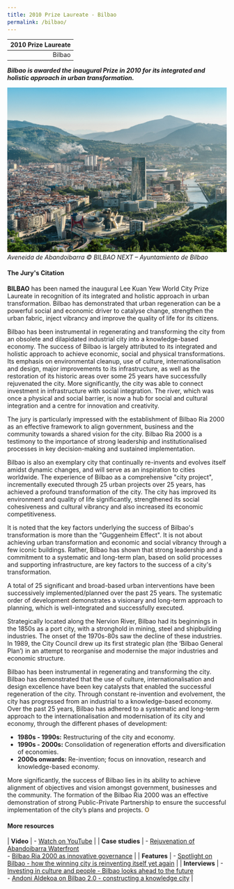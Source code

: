 ```yaml
---
title: 2010 Prize Laureate - Bilbao
permalink: /bilbao/
---
```


| 2010 Prize Laureate | 
|---:|
| Bilbao |

***Bilbao is awarded the inaugural Prize in 2010 for its integrated and holistic approach in urban transformation.***

![Aveneida de Abandoibarra](/images/laureates/bilbao.jpg)
_Aveneida de Abandoibarra © BILBAO NEXT – Ayuntamiento de Bilbao_

#### **The Jury's Citation**

**BILBAO** has been named the inaugural Lee Kuan Yew World City Prize Laureate in recognition of its integrated and holistic approach in urban transformation. Bilbao has demonstrated that urban regeneration can be a powerful social and economic driver to catalyse change, strengthen the urban fabric, inject vibrancy and improve the quality of life for its citizens. 

Bilbao has been instrumental in regenerating and transforming the city from an obsolete and dilapidated industrial city into a knowledge-based economy. The success of Bilbao is largely attributed to its integrated and holistic approach to achieve economic, social and physical transformations. Its emphasis on environmental cleanup, use of culture, internationalisation and design, major improvements to its infrastructure, as well as the restoration of its historic areas over some 25 years have successfully rejuvenated the city. More significantly, the city was able to connect investment in infrastructure with social integration. The river, which was once a physical and social barrier, is now a hub for social and cultural integration and a centre for innovation and creativity.

The jury is particularly impressed with the establishment of Bilbao Ria 2000 as an effective framework to align government, business and the community towards a shared vision for the city. Bilbao Ria 2000 is a testimony to the importance of strong leadership and institutionalised processes in key decision-making and sustained implementation.

Bilbao is also an exemplary city that continually re-invents and evolves itself amidst dynamic changes, and will serve as an inspiration to cities worldwide. The experience of Bilbao as a comprehensive "city project", incrementally executed through 25 urban projects over 25 years, has achieved a profound transformation of the city. The city has improved its environment and quality of life significantly, strengthened its social cohesiveness and cultural vibrancy and also increased its economic competitiveness.

It is noted that the key factors underlying the success of Bilbao's transformation is more than the "Guggenheim Effect". It is not about achieving urban transformation and economic and social vibrancy through a few iconic buildings. Rather, Bilbao has shown that strong leadership and a commitment to a systematic and long-term plan, based on solid processes and supporting infrastructure, are key factors to the success of a city's transformation.

A total of 25 significant and broad-based urban interventions have been successively implemented/planned over the past 25 years. The systematic order of development demonstrates a visionary and long-term approach to planning, which is well-integrated and successfully executed. 

Strategically located along the Nervion River, Bilbao had its beginnings in the 1850s as a port city, with a stronghold in mining, steel and shipbuilding industries. The onset of the 1970s-80s saw the decline of these industries. In 1989, the City Council drew up its first strategic plan (the ‘Bilbao General Plan’) in an attempt to reorganise and modernise the major industries and economic structure. 

Bilbao has been instrumental in regenerating and transforming the city. Bilbao has demonstrated that the use of culture, internationalisation and design excellence have been key catalysts that enabled the successful regeneration of the city. Through constant re-invention and evolvement, the city has progressed from an industrial to a knowledge-based economy. Over the past 25 years, Bilbao has adhered to a systematic and long-term approach to the internationalisation and modernisation of its city and economy, through the different phases of development:

-   **1980s - 1990s:** Restructuring of the city and economy.
-   **1990s - 2000s:**  Consolidation of regeneration efforts and diversification of economies.
-   **2000s onwards:**  Re-invention; focus on innovation, research and knowledge-based economy.

More significantly, the success of Bilbao lies in its ability to achieve alignment of objectives and vision amongst government, businesses and the community. The formation of the Bilbao Ria 2000 was an effective demonstration of strong Public-Private Partnership to ensure the successful implementation of the city’s plans and projects. **<font color="#967942">O</font>**

#### **More resources** 

| **Video** | - [Watch on YouTube](https://www.youtube.com/watch?v=R9aBW7yF0-0) |
| **Case studies** | - [Rejuvenation of Abandoibarra Waterfront](/resources/case-studies/abandoibarra-waterfront/) <br> - [Bilbao Ria 2000 as innovative governance](/resources/case-studies/bilbao-ria-2000/) |
| **Features** | - [Spotlight on Bilbao - how the winning city is reinventing itself yet again](/resources/features/spotlight-bilbao/) |
| **Interviews** | - [Investing in culture and people - Bilbao looks ahead to the future](/resources/interviews/investing-culture-people/) <br> - [Andoni Aldekoa on Bilbao 2.0 - constructing a knowledge city](/resources/interviews/constructing-knowledge-city/) |
